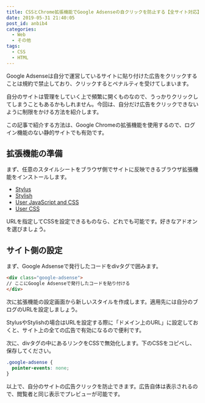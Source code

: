 ```yaml
---
title: CSSとChrome拡張機能でGoogle Adsenseの自クリックを防止する【全サイト対応】
date: 2019-05-31 21:40:05
post_id: anbib4
categories:
  - Web
  - その他
tags:
  - CSS
  - HTML
---
```


Google Adsenseは自分で運営しているサイトに貼り付けた広告をクリックすることは規約で禁止しており、クリックするとペナルティを受けてしまいます。

自分のサイトは管理をしていく上で頻繁に開くものなので、うっかりクリックしてしまうこともあるかもしれません。今回は、自分だけ広告をクリックできないように制限をかける方法を紹介します。

この記事で紹介する方法は、Google Chromeの拡張機能を使用するので、ログイン機能のない静的サイトでも有効です。

## 拡張機能の準備

まず、任意のスタイルシートをブラウザ側でサイトに反映できるブラウザ拡張機能をインストールします。

- [Stylus](https://chrome.google.com/webstore/detail/stylus/clngdbkpkpeebahjckkjfobafhncgmne?hl=ja)
- [Stylish](https://chrome.google.com/webstore/detail/stylish-custom-themes-for/fjnbnpbmkenffdnngjfgmeleoegfcffe?hl=ja)
- [User JavaScript and CSS](https://chrome.google.com/webstore/detail/user-javascript-and-css/nbhcbdghjpllgmfilhnhkllmkecfmpld?hl=ja)
- [User CSS](https://chrome.google.com/webstore/detail/user-css/okpjlejfhacmgjkmknjhadmkdbcldfcb?hl=ja)


URLを指定してCSSを設定できるものなら、どれでも可能です。好きなアドオンを選びましょう。

## サイト側の設定

まず、Google Adsenseで発行したコードをdivタグで囲みます。

```html
<div class="google-adsense">
// ここにGoogle Adsenseで発行したコードを貼り付ける
</div>
```

次に拡張機能の設定画面から新しいスタイルを作成します。適用先には自分のブログのURLを設定しましょう。

StylusやStylishの場合はURLを設定する際に「ドメイン上のURL」に設定しておくと、サイト上の全ての広告で有効になるので便利です。

次に、divタグの中にあるリンクをCSSで無効化します。下のCSSをコピペし、保存してください。

```css
.google-adsense {
  pointer-events: none;
}
```

以上で、自分のサイトの広告クリックを防止できます。広告自体は表示されるので、閲覧者と同じ表示でプレビューが可能です。
